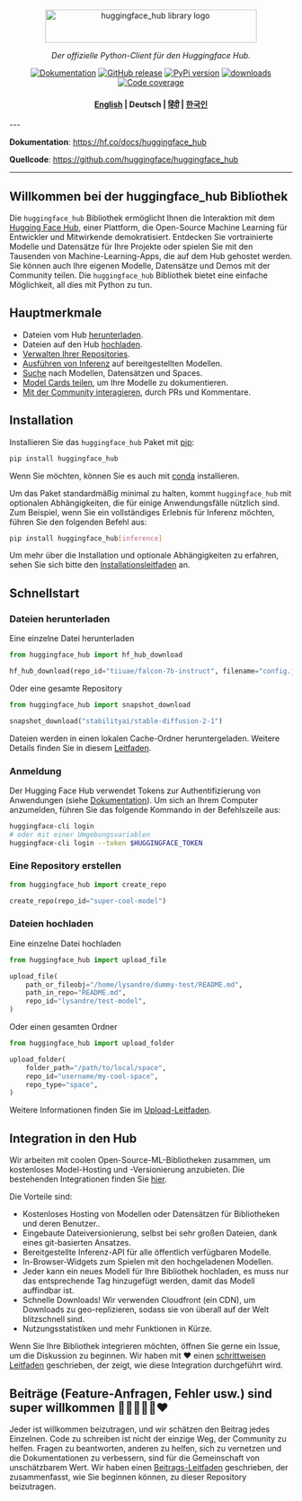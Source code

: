<p align="center">
  <br/>
    <img alt="huggingface_hub library logo" src="https://huggingface.co/datasets/huggingface/documentation-images/raw/main/huggingface_hub.svg" width="376" height="59" style="max-width: 100%;">
  <br/>
</p>

<p align="center">
    <i>Der offizielle Python-Client für den Huggingface Hub.</i>
</p>

<p align="center">
    <a href="https://huggingface.co/docs/huggingface_hub/de/index"><img alt="Dokumentation" src="https://img.shields.io/website/http/huggingface.co/docs/huggingface_hub/index.svg?down_color=red&down_message=offline&up_message=online&label=doc"></a>
    <a href="https://github.com/huggingface/huggingface_hub/releases"><img alt="GitHub release" src="https://img.shields.io/github/release/huggingface/huggingface_hub.svg"></a>
    <a href="https://github.com/huggingface/huggingface_hub"><img alt="PyPi version" src="https://img.shields.io/pypi/pyversions/huggingface_hub.svg"></a>
    <a href="https://pypi.org/project/huggingface-hub"><img alt="downloads" src="https://static.pepy.tech/badge/huggingface_hub/month"></a>
    <a href="https://codecov.io/gh/huggingface/huggingface_hub"><img alt="Code coverage" src="https://codecov.io/gh/huggingface/huggingface_hub/branch/main/graph/badge.svg?token=RXP95LE2XL"></a>
</p>

<h4 align="center">
    <p>
        <a href="https://github.com/huggingface/huggingface_hub/blob/main/README.md">English</a>  |
        <b>Deutsch</b> |
        <a href="https://github.com/huggingface/huggingface_hub/blob/main/README_hi.md">हिंदी</a> |
        <a href="https://github.com/huggingface/huggingface_hub/blob/main/README_ko.md">한국인</a> 
    <p>
</h4>
---

**Dokumentation**: <a href="https://hf.co/docs/huggingface_hub" target="_blank">https://hf.co/docs/huggingface_hub</a>

**Quellcode**: <a href="https://github.com/huggingface/huggingface_hub" target="_blank">https://github.com/huggingface/huggingface_hub</a>

---

## Willkommen bei der huggingface_hub Bibliothek

Die `huggingface_hub` Bibliothek ermöglicht Ihnen die Interaktion mit dem [Hugging Face Hub](https://huggingface.co/), einer Plattform, die Open-Source Machine Learning für Entwickler und Mitwirkende demokratisiert. Entdecken Sie vortrainierte Modelle und Datensätze für Ihre Projekte oder spielen Sie mit den Tausenden von Machine-Learning-Apps, die auf dem Hub gehostet werden. Sie können auch Ihre eigenen Modelle, Datensätze und Demos mit der Community teilen. Die `huggingface_hub` Bibliothek bietet eine einfache Möglichkeit, all dies mit Python zu tun.

## Hauptmerkmale

- Dateien vom Hub [herunterladen](https://huggingface.co/docs/huggingface_hub/de/guides/download).
- Dateien auf den Hub [hochladen](https://huggingface.co/docs/huggingface_hub/de/guides/upload).
- [Verwalten Ihrer Repositories](https://huggingface.co/docs/huggingface_hub/de/guides/repository).
- [Ausführen von Inferenz](https://huggingface.co/docs/huggingface_hub/de/guides/inference) auf bereitgestellten Modellen.
- [Suche](https://huggingface.co/docs/huggingface_hub/de/guides/search) nach Modellen, Datensätzen und Spaces.
- [Model Cards teilen](https://huggingface.co/docs/huggingface_hub/de/guides/model-cards), um Ihre Modelle zu dokumentieren.
- [Mit der Community interagieren](https://huggingface.co/docs/huggingface_hub/de/guides/community), durch PRs und Kommentare.

## Installation

Installieren Sie das `huggingface_hub` Paket mit [pip](https://pypi.org/project/huggingface-hub/):

```bash
pip install huggingface_hub
```

Wenn Sie möchten, können Sie es auch mit [conda](https://huggingface.co/docs/huggingface_hub/de/installation#installieren-mit-conda) installieren.

Um das Paket standardmäßig minimal zu halten, kommt `huggingface_hub` mit optionalen Abhängigkeiten, die für einige Anwendungsfälle nützlich sind. Zum Beispiel, wenn Sie ein vollständiges Erlebnis für Inferenz möchten, führen Sie den folgenden Befehl aus:

```bash
pip install huggingface_hub[inference]
```

Um mehr über die Installation und optionale Abhängigkeiten zu erfahren, sehen Sie sich bitte den [Installationsleitfaden](https://huggingface.co/docs/huggingface_hub/de/installation) an.

## Schnellstart

### Dateien herunterladen

Eine einzelne Datei herunterladen

```py
from huggingface_hub import hf_hub_download

hf_hub_download(repo_id="tiiuae/falcon-7b-instruct", filename="config.json")
```

Oder eine gesamte Repository

```py
from huggingface_hub import snapshot_download

snapshot_download("stabilityai/stable-diffusion-2-1")
```

Dateien werden in einen lokalen Cache-Ordner heruntergeladen. Weitere Details finden Sie in diesem [Leitfaden](https://huggingface.co/docs/huggingface_hub/de/guides/manage-cache).

### Anmeldung

Der Hugging Face Hub verwendet Tokens zur Authentifizierung von Anwendungen (siehe [Dokumentation](https://huggingface.co/docs/hub/security-tokens)). Um sich an Ihrem Computer anzumelden, führen Sie das folgende Kommando in der Befehlszeile aus:

```bash
huggingface-cli login
# oder mit einer Umgebungsvariablen
huggingface-cli login --token $HUGGINGFACE_TOKEN
```

### Eine Repository erstellen

```py
from huggingface_hub import create_repo

create_repo(repo_id="super-cool-model")
```

### Dateien hochladen

Eine einzelne Datei hochladen

```py
from huggingface_hub import upload_file

upload_file(
    path_or_fileobj="/home/lysandre/dummy-test/README.md",
    path_in_repo="README.md",
    repo_id="lysandre/test-model",
)
```

Oder einen gesamten Ordner

```py
from huggingface_hub import upload_folder

upload_folder(
    folder_path="/path/to/local/space",
    repo_id="username/my-cool-space",
    repo_type="space",
)
```

Weitere Informationen finden Sie im [Upload-Leitfaden](https://huggingface.co/docs/huggingface_hub/de/guides/upload).

## Integration in den Hub

Wir arbeiten mit coolen Open-Source-ML-Bibliotheken zusammen, um kostenloses Model-Hosting und -Versionierung anzubieten. Die bestehenden Integrationen finden Sie [hier](https://huggingface.co/docs/hub/libraries).

Die Vorteile sind:

- Kostenloses Hosting von Modellen oder Datensätzen für Bibliotheken und deren Benutzer..
- Eingebaute Dateiversionierung, selbst bei sehr großen Dateien, dank eines git-basierten Ansatzes.
- Bereitgestellte Inferenz-API für alle öffentlich verfügbaren Modelle.
- In-Browser-Widgets zum Spielen mit den hochgeladenen Modellen.
- Jeder kann ein neues Modell für Ihre Bibliothek hochladen, es muss nur das entsprechende Tag hinzugefügt werden, damit das Modell auffindbar ist.
- Schnelle Downloads! Wir verwenden Cloudfront (ein CDN), um Downloads zu geo-replizieren, sodass sie von überall auf der Welt blitzschnell sind.
- Nutzungsstatistiken und mehr Funktionen in Kürze.

Wenn Sie Ihre Bibliothek integrieren möchten, öffnen Sie gerne ein Issue, um die Diskussion zu beginnen. Wir haben mit ❤️ einen [schrittweisen Leitfaden](https://huggingface.co/docs/hub/adding-a-library) geschrieben, der zeigt, wie diese Integration durchgeführt wird.

## Beiträge (Feature-Anfragen, Fehler usw.) sind super willkommen 💙💚💛💜🧡❤️

Jeder ist willkommen beizutragen, und wir schätzen den Beitrag jedes Einzelnen. Code zu schreiben ist nicht der einzige Weg, der Community zu helfen. Fragen zu beantworten, anderen zu helfen, sich zu vernetzen und die Dokumentationen zu verbessern, sind für die Gemeinschaft von unschätzbarem Wert. Wir haben einen [Beitrags-Leitfaden](https://github.com/huggingface/huggingface_hub/blob/main/CONTRIBUTING.md) geschrieben, der zusammenfasst, wie Sie beginnen können, zu dieser Repository beizutragen.
